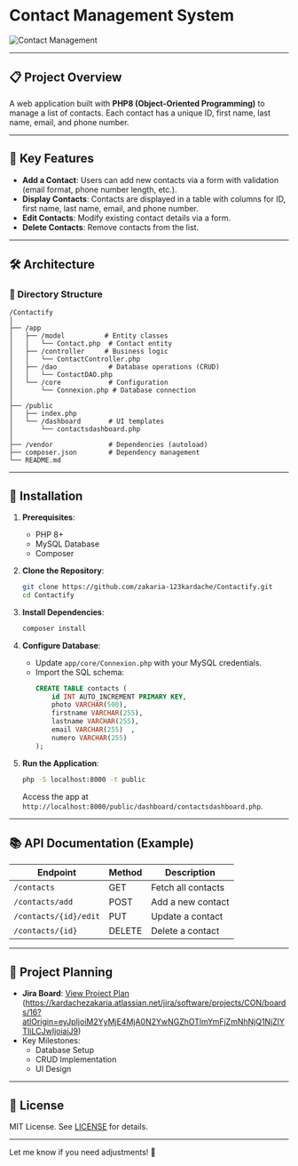 # Contact Management System  

![Contact Management](https://maghreb.simplonline.co/_next/image?url=https%3A%2F%2Fsimplonline-v3-prod.s3.eu-west-3.amazonaws.com%2Fmedia%2Fimage%2Fjpg%2Fpasos-gestion-contactos-6769c6ce381a4566358176.jpg&w=1280&q=75)  

---

## 📋 Project Overview  
A web application built with **PHP8 (Object-Oriented Programming)** to manage a list of contacts. Each contact has a unique ID, first name, last name, email, and phone number.  

---

## 🚀 Key Features  
- **Add a Contact**: Users can add new contacts via a form with validation (email format, phone number length, etc.).  
- **Display Contacts**: Contacts are displayed in a table with columns for ID, first name, last name, email, and phone number.   
- **Edit Contacts**: Modify existing contact details via a form.  
- **Delete Contacts**: Remove contacts from the list.  

---

## 🛠️ Architecture  

### 📂 Directory Structure  
```  
/Contactify  
│  
├── /app  
│   ├── /model          # Entity classes  
│   │   └── Contact.php  # Contact entity  
│   ├── /controller     # Business logic  
│   │   └── ContactController.php  
│   ├── /dao             # Database operations (CRUD)  
│   │   └── ContactDAO.php  
│   └── /core            # Configuration  
│       └── Connexion.php # Database connection  
│  
├── /public             
│   ├── index.php         
│   └── /dashboard       # UI templates  
│       └── contactsdashboard.php  
│  
├── /vendor              # Dependencies (autoload)  
├── composer.json        # Dependency management  
└── README.md  
```  

---

## 🔧 Installation  
1. **Prerequisites**:  
   - PHP 8+  
   - MySQL Database  
   - Composer  

2. **Clone the Repository**:  
   ```bash  
   git clone https://github.com/zakaria-123kardache/Contactify.git  
   cd Contactify  
   ```  

3. **Install Dependencies**:  
   ```bash  
   composer install  
   ```  

4. **Configure Database**:  
   - Update `app/core/Connexion.php` with your MySQL credentials.  
   - Import the SQL schema:  
     ```sql  
     CREATE TABLE contacts (  
         id INT AUTO_INCREMENT PRIMARY KEY,  
         photo VARCHAR(500),  
         firstname VARCHAR(255),  
         lastname VARCHAR(255),  
         email VARCHAR(255)  ,
         numero VARCHAR(255) 
     );  
     ```  

5. **Run the Application**:  
   ```bash  
   php -S localhost:8000 -t public  
   ```  
   Access the app at `http://localhost:8000/public/dashboard/contactsdashboard.php`.  

---

## 📚 API Documentation (Example)  
| Endpoint              | Method | Description              |  
|-----------------------|--------|--------------------------|  
| `/contacts`           | GET    | Fetch all contacts       |  
| `/contacts/add`       | POST   | Add a new contact        |  
| `/contacts/{id}/edit` | PUT    | Update a contact         |  
| `/contacts/{id}`      | DELETE | Delete a contact         |  

---

## 📅 Project Planning  
- **Jira Board**: [View Project Plan](https://kardachezakaria.atlassian.net/jira/software/projects/CON/boards/16?atlOrigin=eyJpIjoiM2YyMjE4MjA0N2YwNGZhOTlmYmFjZmNhNjQ1NjZlYTIiLCJwIjoiaiJ9) (https://kardachezakaria.atlassian.net/jira/software/projects/CON/boards/16?atlOrigin=eyJpIjoiM2YyMjE4MjA0N2YwNGZhOTlmYmFjZmNhNjQ1NjZlYTIiLCJwIjoiaiJ9)  
- Key Milestones:  
  - Database Setup  
  - CRUD Implementation  
  - UI Design  



---

## 📜 License  
MIT License. See [LICENSE](LICENSE) for details.  

--- 

Let me know if you need adjustments! 🚀

